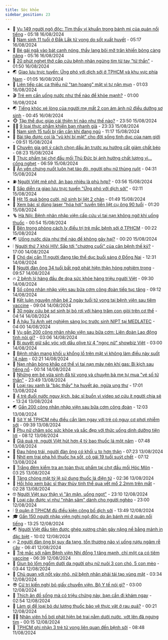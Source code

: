 ```yaml
---
title: Sức khỏe
sidebar_position: 23
---
```


<!-- dantri-suc-khoe:START -->
- 🤔 [Vụ 149 người ngộ độc: Tìm thấy vi khuẩn trong bánh mì của quán nổi tiếng](https://dantri.com.vn/suc-khoe/vu-149-nguoi-ngo-doc-tim-thay-vi-khuan-trong-banh-mi-cua-quan-noi-tieng-20240816120134036.htm) - 05:18 16/08/2024
- 🚦 [Nam sinh 11 tuổi ở Đắk Lắk tử vong do sốt xuất huyết](https://dantri.com.vn/suc-khoe/nam-sinh-11-tuoi-o-dak-lak-tu-vong-do-sot-xuat-huyet-20240816112945160.htm) - 05:17 16/08/2024
- 🤖 [Bé gái ngã vào bát canh nóng, thầy lang bôi mỡ trăn khiến bỏng càng nặng](https://dantri.com.vn/suc-khoe/be-gai-nga-vao-bat-canh-nong-thay-lang-boi-mo-tran-khien-bong-cang-nang-20240816121605374.htm) - 05:16 16/08/2024
- 🐻 [20 phút nghẹt thở cấp cứu bệnh nhân ngừng tim từ tay &quot;tử thần&quot;](https://dantri.com.vn/suc-khoe/20-phut-nghet-tho-cap-cuu-benh-nhan-ngung-tim-tu-tay-tu-than-20240816083539655.htm) - 01:50 16/08/2024
- 🌏 [Giao lưu trực tuyến: Ứng phó với dịch sởi ở TPHCM và khu vực phía Nam](https://dantri.com.vn/suc-khoe/giao-luu-truc-tuyen-ung-pho-voi-dich-soi-o-tphcm-va-khu-vuc-phia-nam-20240815164004550.htm) - 01:05 16/08/2024
- 👺 [Liên tiếp các ca thiếu nữ &quot;tan hoang&quot; mặt vì tự nặn mụn](https://dantri.com.vn/suc-khoe/lien-tiep-cac-ca-thieu-nu-tan-hoang-mat-vi-tu-nan-mun-20240814073408224.htm) - 01:03 16/08/2024
- 🎬 [Trẻ em cần uống nước như thế nào để khỏe mạnh?](https://dantri.com.vn/suc-khoe/tre-em-can-uong-nuoc-nhu-the-nao-de-khoe-manh-20240815224624571.htm) - 01:00 16/08/2024
- 🌏 [Tiếng khóc xé lòng của người mẹ mất 2 con ám ảnh nữ điều dưỡng sơ sinh](https://dantri.com.vn/suc-khoe/tieng-khoc-xe-long-cua-nguoi-me-mat-2-con-am-anh-nu-dieu-duong-so-sinh-20240814063436289.htm) - 00:45 16/08/2024
- 🐵 [Tập thể dục giúp cải thiện trí não như thế nào?](https://dantri.com.vn/suc-khoe/tap-the-duc-giup-cai-thien-tri-nao-nhu-the-nao-20240814010522573.htm) - 23:50 15/08/2024
- 👨‍🏫 [9 loại thực phẩm khiến bạn nhanh già](https://dantri.com.vn/suc-khoe/9-loai-thuc-pham-khien-ban-nhanh-gia-20240815152139559.htm) - 23:33 15/08/2024
- 🤗 [Nam sinh 15 tuổi bị rắn cắn khi đang ngủ](https://dantri.com.vn/suc-khoe/nam-sinh-15-tuoi-bi-ran-can-khi-dang-ngu-20240815170835849.htm) - 11:17 15/08/2024
- 🫶 [Bài tập được coi là &quot;vũ khí bí mật&quot; cho đời sống tình dục của nam giới](https://dantri.com.vn/suc-khoe/bai-tap-duoc-coi-la-vu-khi-bi-mat-cho-doi-song-tinh-duc-cua-nam-gioi-20240813141319711.htm) - 09:51 15/08/2024
- 🙉 [Chuyên gia gợi ý cách chọn dầu ăn trước xu hướng cắt giảm chất béo](https://dantri.com.vn/suc-khoe/chuyen-gia-goi-y-cach-chon-dau-an-truoc-xu-huong-cat-giam-chat-beo-20240815144718618.htm) - 08:23 15/08/2024
- 🦅 [Thực phẩm tại chợ đầu mối Thủ Đức bị ảnh hưởng chất lượng vì... cống nghẹt](https://dantri.com.vn/suc-khoe/thuc-pham-tai-cho-dau-moi-thu-duc-bi-anh-huong-chat-luong-vi-cong-nghet-20240815133642202.htm) - 06:59 15/08/2024
- 🐘 [Ăn yến chưng nuốt luôn hạt táo đỏ, người phụ nữ thủng ruột](https://dantri.com.vn/suc-khoe/an-yen-chung-nuot-luon-hat-tao-do-nguoi-phu-nu-thung-ruot-20240815113039029.htm) - 04:31 15/08/2024
- ⛽️ [Người Việt mê phở, ăn bao nhiêu là phù hợp?](https://dantri.com.vn/suc-khoe/nguoi-viet-me-pho-an-bao-nhieu-la-phu-hop-20240815080344013.htm) - 03:56 15/08/2024
- 🤡 [Sắp diễn ra giao lưu trực tuyến &quot;Ứng phó với dịch sởi&quot;](https://dantri.com.vn/suc-khoe/sap-dien-ra-giao-luu-truc-tuyen-ung-pho-voi-dich-soi-20240815084429193.htm) - 02:11 15/08/2024
- 💼 [Hít 15 quả bóng cười, nữ sinh bị liệt 2 chân](https://dantri.com.vn/suc-khoe/hit-15-qua-bong-cuoi-nu-sinh-bi-liet-2-chan-20240815082624761.htm) - 01:49 15/08/2024
- 🤔 [Xem bác sĩ dùng laser &quot;hóa hơi&quot; tuyến tiền liệt cụ ông 90 tuổi](https://dantri.com.vn/suc-khoe/xem-bac-si-dung-laser-hoa-hoi-tuyen-tien-liet-cu-ong-90-tuoi-20240806132427918.htm) - 01:20 15/08/2024
- 🪜 [Hà Nội: Bệnh nhân nhập viện cấp cứu vì tai nạn không ngờ khi uống thuốc](https://dantri.com.vn/suc-khoe/ha-noi-benh-nhan-nhap-vien-cap-cuu-vi-tai-nan-khong-ngo-khi-uong-thuoc-20240815075440754.htm) - 00:54 15/08/2024
- 📝 [Bên trong phòng cách ly điều trị trẻ mắc bệnh sởi ở TPHCM](https://dantri.com.vn/suc-khoe/ben-trong-phong-cach-ly-dieu-tri-tre-mac-benh-soi-o-tphcm-20240814183102239.htm) - 00:22 15/08/2024
- 🌏 [Uống nước dừa như thế nào để không gây hại?](https://dantri.com.vn/suc-khoe/uong-nuoc-dua-nhu-the-nao-de-khong-gay-hai-20240812160339864.htm) - 00:20 15/08/2024
- 🕯 [Người thứ 7 khỏi HIV: Sắp tới &quot;chương cuối&quot; của căn bệnh thế kỷ?](https://dantri.com.vn/suc-khoe/nguoi-thu-7-khoi-hiv-sap-toi-chuong-cuoi-cua-can-benh-the-ky-20240812160745265.htm) - 17:00 14/08/2024
- 🦍 [Chó dại cắn 11 người đang tập thể dục buổi sáng ở Đồng Nai](https://dantri.com.vn/suc-khoe/cho-dai-can-11-nguoi-dang-tap-the-duc-buoi-sang-o-dong-nai-20240814184209647.htm) - 12:31 14/08/2024
- 🌈 [Người đàn ông 34 tuổi bất ngờ phát hiện thận hỏng nghiêm trọng](https://dantri.com.vn/suc-khoe/nguoi-dan-ong-34-tuoi-bat-ngo-phat-hien-than-hong-nghiem-trong-20240814150628526.htm) - 09:57 14/08/2024
- 🔥 [2 bệnh lý hàng đầu đe dọa sức khỏe hàng triệu người Việt](https://dantri.com.vn/suc-khoe/2-benh-ly-hang-dau-de-doa-suc-khoe-hang-trieu-nguoi-viet-20240814110322186.htm) - 09:30 14/08/2024
- 🌊 [Số công nhân nhập viện sau bữa cơm công đoàn tiếp tục tăng](https://dantri.com.vn/suc-khoe/so-cong-nhan-nhap-vien-sau-bua-com-cong-doan-tiep-tuc-tang-20240814150218886.htm) - 09:12 14/08/2024
- 🚦 [Kết luận nguyên nhân bé 2 ngày tuổi tử vong tại bệnh viện sau tiêm vaccine](https://dantri.com.vn/suc-khoe/ket-luan-nguyen-nhan-be-2-ngay-tuoi-tu-vong-tai-benh-vien-sau-tiem-vaccine-20240814153441345.htm) - 09:04 14/08/2024
- 🤖 [30 ngày cứu bé sơ sinh bị bỏ rơi với hàng trăm con giòi trên cơ thể](https://dantri.com.vn/suc-khoe/30-ngay-cuu-be-so-sinh-bi-bo-roi-voi-hang-tram-con-gioi-tren-co-the-20240814110143245.htm) - 04:14 14/08/2024
- 🤡 [Á hậu Tú Anh xét nghiệm sàng lọc trước sinh NIPT tại MEDLATEC](https://dantri.com.vn/suc-khoe/a-hau-tu-anh-xet-nghiem-sang-loc-truoc-sinh-nipt-tai-medlatec-20240814104626061.htm) - 04:00 14/08/2024
- 💂 [Vụ gần 200 công nhân nhập viện sau bữa cơm: Liên đoàn Lao động tỉnh nói gì?](https://dantri.com.vn/suc-khoe/vu-gan-200-cong-nhan-nhap-vien-sau-bua-com-lien-doan-lao-dong-tinh-noi-gi-20240814093451794.htm) - 03:06 14/08/2024
- 🦄 [Bí quyết giữ sắc vóc với dầu olive từ 4 &quot;ngọc nữ&quot; showbiz Việt](https://dantri.com.vn/suc-khoe/bi-quyet-giu-sac-voc-voi-dau-olive-tu-4-ngoc-nu-showbiz-viet-20240814093133571.htm) - 03:00 14/08/2024
- 🧠 [Bệnh nhân mang khối u khổng lồ trên mặt vì không làm điều này suốt 14 năm](https://dantri.com.vn/suc-khoe/benh-nhan-mang-khoi-u-khong-lo-tren-mat-vi-khong-lam-dieu-nay-suot-14-nam-20240814092045665.htm) - 02:21 14/08/2024
- 🤖 [Nạn nhân bỏng khắp cơ thể vì tai nạn máy nén khí gas: Bi kịch sau tiếng nổ](https://dantri.com.vn/suc-khoe/nan-nhan-bong-khap-co-the-vi-tai-nan-may-nen-khi-gas-bi-kich-sau-tieng-no-20240814004123609.htm) - 00:14 14/08/2024
- 💼 [Những em bé vừa sinh đã tử vong và chuyện bà mẹ tự mua &quot;vé số tử thần&quot;](https://dantri.com.vn/suc-khoe/nhung-em-be-vua-sinh-da-tu-vong-va-chuyen-ba-me-tu-mua-ve-so-tu-than-20240805162931147.htm) - 23:49 13/08/2024
- 🧰 [Loại rau xanh là &quot;bậc thầy&quot; hạ huyết áp, ngừa ung thư](https://dantri.com.vn/suc-khoe/loai-rau-xanh-la-bac-thay-ha-huyet-ap-ngua-ung-thu-20240812072351861.htm) - 17:01 13/08/2024
- 🎉 [4 trẻ đuối nước nguy kịch, bác sĩ buồn vì video sơ cứu ít người chia sẻ](https://dantri.com.vn/suc-khoe/4-tre-duoi-nuoc-nguy-kich-bac-si-buon-vi-video-so-cuu-it-nguoi-chia-se-20240813203816566.htm) - 13:24 13/08/2024
- 🌏 [Gần 200 công nhân nhập viện sau bữa cơm công đoàn](https://dantri.com.vn/suc-khoe/gan-200-cong-nhan-nhap-vien-sau-bua-com-cong-doan-20240813175801958.htm) - 12:03 13/08/2024
- 📝 [Sở Y tế TPHCM nêu điều cần làm ngay với trẻ có nguy cơ phơi nhiễm sởi](https://dantri.com.vn/suc-khoe/so-y-te-tphcm-neu-dieu-can-lam-ngay-voi-tre-co-nguy-co-phoi-nhiem-soi-20240813133155305.htm) - 09:39 13/08/2024
- 🧠 [Phụ nữ chăm sóc sức khỏe và sắc đẹp với thức uống dinh dưỡng tiện lợi](https://dantri.com.vn/suc-khoe/phu-nu-cham-soc-suc-khoe-va-sac-dep-voi-thuc-uong-dinh-duong-tien-loi-20240813150325314.htm) - 08:12 13/08/2024
- 🚀 [Giá quá rẻ, người Việt hút hơn 4 tỷ bao thuốc lá một năm](https://dantri.com.vn/suc-khoe/gia-qua-re-nguoi-viet-hut-hon-4-ty-bao-thuoc-la-mot-nam-20240813120015426.htm) - 07:48 13/08/2024
- 💯 [Đau hông trái, người đàn ông có khối u to hơn thận](https://dantri.com.vn/suc-khoe/dau-hong-trai-nguoi-dan-ong-co-khoi-u-to-hon-than-20240813090151161.htm) - 07:23 13/08/2024
- 🫶 [Nhờ em trai pha hộ thuốc hạ sốt, cô gái 19 tuổi suýt chết](https://dantri.com.vn/suc-khoe/nho-em-trai-pha-ho-thuoc-ha-sot-co-gai-19-tuoi-suyt-chet-20240813124645359.htm) - 07:12 13/08/2024
- 👹 [Trắng đêm kiểm tra an toàn thực phẩm tại chợ đầu mối Hóc Môn](https://dantri.com.vn/suc-khoe/trang-dem-kiem-tra-an-toan-thuc-pham-tai-cho-dau-moi-hoc-mon-20240813061826046.htm) - 03:25 13/08/2024
- 🤩 [Tăng chóng mặt tỷ lệ sử dụng thuốc lá điện tử](https://dantri.com.vn/suc-khoe/tang-chong-mat-ty-le-su-dung-thuoc-la-dien-tu-20240812211502289.htm) - 02:36 13/08/2024
- 🌊 [Hồi hộp xem bác sĩ thay thủy tinh thể qua vết mổ 2,2mm trên mắt](https://dantri.com.vn/suc-khoe/hoi-hop-xem-bac-si-thay-thuy-tinh-the-qua-vet-mo-22mm-tren-mat-20240806124735982.htm) - 02:28 13/08/2024
- 🤓 [Người Việt suy thận vì &quot;ăn mặn, uống ngọt&quot;](https://dantri.com.vn/suc-khoe/nguoi-viet-suy-than-vi-an-man-uong-ngot-20240812084106170.htm) - 23:10 12/08/2024
- 🌝 [Loại cây được ví như &quot;nhân sâm&quot; dành cho người nghèo](https://dantri.com.vn/suc-khoe/loai-cay-duoc-vi-nhu-nhan-sam-danh-cho-nguoi-ngheo-20240812152657270.htm) - 23:00 12/08/2024
- 🕯 [9 quận ở TPHCM đủ điều kiện công bố dịch sởi](https://dantri.com.vn/suc-khoe/9-quan-o-tphcm-du-dieu-kien-cong-bo-dich-soi-20240812203335911.htm) - 13:49 12/08/2024
- 🎓 [Gần 150 người nhập viện nghi ngộ độc do ăn bánh mì ở quán nổi tiếng](https://dantri.com.vn/suc-khoe/gan-150-nguoi-nhap-vien-nghi-ngo-doc-do-an-banh-mi-o-quan-noi-tieng-20240812201056784.htm) - 13:25 12/08/2024
- 🌏 [Người Việt đầu tiên được ghép xương chân gãy nặng nề bằng mảnh in đặc biệt](https://dantri.com.vn/suc-khoe/nguoi-viet-dau-tien-duoc-ghep-xuong-chan-gay-nang-ne-bang-manh-in-dac-biet-20240812145446277.htm) - 10:02 12/08/2024
- 🔥 [2 người đàn ông bị suy đa tạng, tổn thương não vì uống rượu ngâm rễ cây](https://dantri.com.vn/suc-khoe/2-nguoi-dan-ong-bi-suy-da-tang-ton-thuong-nao-vi-uong-ruou-ngam-re-cay-20240812121420030.htm) - 06:41 12/08/2024
- 📝 [Trẻ mắc sởi nằm Bệnh viện Nhi đồng 1 tăng mạnh, chỉ một ca có tiêm vaccine](https://dantri.com.vn/suc-khoe/tre-mac-soi-nam-benh-vien-nhi-dong-1-tang-manh-chi-mot-ca-co-tiem-vaccine-20240812130239381.htm) - 06:39 12/08/2024
- 🧠 [Giun bò lổm ngổm dưới da người phụ nữ nuôi 3 con chó, 5 con mèo](https://dantri.com.vn/suc-khoe/giun-bo-lom-ngom-duoi-da-nguoi-phu-nu-nuoi-3-con-cho-5-con-meo-20240812102119225.htm) - 03:44 12/08/2024
- 🦅 [Chủ quan với nốt vảy nhỏ, nữ bệnh nhân phải tái tạo vùng mặt](https://dantri.com.vn/suc-khoe/chu-quan-voi-not-vay-nho-nu-benh-nhan-phai-tai-tao-vung-mat-20240812081304778.htm) - 03:34 12/08/2024
- 😎 [Cử tri kiến nghị bỏ giấy chuyển viện, Bộ Y tế nói gì?](https://dantri.com.vn/suc-khoe/cu-tri-kien-nghi-bo-giay-chuyen-vien-bo-y-te-noi-gi-20240812095455245.htm) - 03:00 12/08/2024
- 🎉 [Thích ăn đồ sống mà có triệu chứng này, bạn cần đi khám ngay](https://dantri.com.vn/suc-khoe/thich-an-do-song-ma-co-trieu-chung-nay-ban-can-di-kham-ngay-20240812070648323.htm) - 02:54 12/08/2024
- 🫣 [Làm gì để loại bỏ dư lượng thuốc bảo vệ thực vật ở rau quả?](https://dantri.com.vn/suc-khoe/lam-gi-de-loai-bo-du-luong-thuoc-bao-ve-thuc-vat-o-rau-qua-20240811213752698.htm) - 00:21 12/08/2024
- 🧑‍🏫 [Nhân viên hồ bơi phát hiện bé trai nằm dưới nước, vớt lên đã ngưng tim](https://dantri.com.vn/suc-khoe/nhan-vien-ho-boi-phat-hien-be-trai-nam-duoi-nuoc-vot-len-da-ngung-tim-20240812003918943.htm) - 00:15 12/08/2024
- 🥷 [TPHCM ghi nhận 3 trẻ tử vong liên quan đến bệnh sởi](https://dantri.com.vn/suc-khoe/tphcm-ghi-nhan-3-tre-tu-vong-lien-quan-den-benh-soi-20240811144858037.htm) - 08:48 11/08/2024<!-- dantri-suc-khoe:END -->
